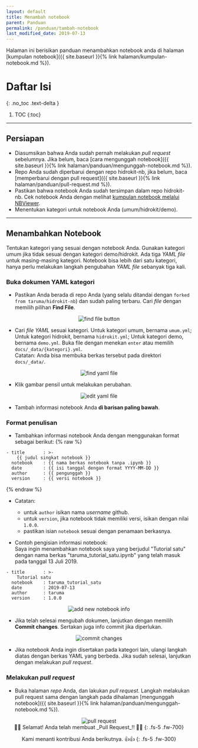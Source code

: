 ```yaml
---
layout: default
title: Menambah notebook
parent: Panduan
permalink: /panduan/tambah-notebook
last_modified_date: 2019-07-13
---
```


Halaman ini berisikan panduan menambahkan notebook anda di halaman [kumpulan notebook]({{ site.baseurl }}{% link halaman/kumpulan-notebook.md %}).

# Daftar Isi
{: .no_toc .text-delta }

1. TOC
{:toc}

---
## Persiapan

- Diasumsikan bahwa Anda sudah pernah melakukan _pull request_ sebelumnya. Jika belum, baca [cara mengunggah notebook]({{ site.baseurl }}{% link halaman/panduan/mengunggah-notebook.md %}).
- Repo Anda sudah diperbarui dengan repo hidrokit-nb, jika belum, baca [memperbarui dengan pull request]({{ site.baseurl }}{% link halaman/panduan/pull-request.md %}).
- Pastikan bahwa notebook Anda sudah tersimpan dalam repo hidrokit-nb. Cek notebook Anda dengan melihat [kumpulan notebook melalui NBViewer](https://nbviewer.jupyter.org/github/taruma/hidrokit-nb/tree/master/notebook/).
- Menentukan kategori untuk notebook Anda (umum/hidrokit/demo).

---
## Menambahkan Notebook

Tentukan kategori yang sesuai dengan notebook Anda. Gunakan kategori umum jika tidak sesuai dengan kategori demo/hidrokit. Ada tiga _YAML file_ untuk masing-masing kategori. Notebook bisa lebih dari satu kategori, hanya perlu melakukan langkah pengubahan _YAML file_ sebanyak tiga kali. 

### Buka dokumen YAML kategori

- Pastikan Anda berada di repo Anda (yang selalu ditandai dengan `forked from taruma/hidrokit-nb`) dan sudah paling terbaru. Cari _file_ dengan memilih pilihan **Find File**.

<div align="center">
    <img src="{{ site.baseurl }}/assets/images/panduan/tambah_00.png" alt="find file button"><br>
</div>

- Cari _file YAML_ sesuai kategori. Untuk kategori umum, bernama `umum.yml`; Untuk kategori hidrokit, bernama `hidrokit.yml`; Untuk kategori demo, bernama `demo.yml`. Buka file dengan menekan `enter` atau memilih `docs/_data/{kategori}.yml`.<br>Catatan: Anda bisa membuka berkas tersebut pada direktori `docs/_data/`.

<div align="center">
    <img src="{{ site.baseurl }}/assets/images/panduan/tambah_baru_00.png" alt="find yaml file"><br>
</div>

- Klik gambar pensil untuk melakukan perubahan.

<div align="center">
    <img src="{{ site.baseurl }}/assets/images/panduan/tambah_baru_01.png" alt="edit yaml file"><br>
</div>

- Tambah informasi notebook Anda **di barisan paling bawah**.

### Format penulisan

- Tambahkan informasi notebook Anda dengan menggunakan format sebagai berikut:
{% raw %}
```
- title       : >-
    {{ judul singkat notebook }}
  notebook    : {{ nama berkas notebook tanpa .ipynb }}
  date        : {{ isi tanggal dengan format YYYY-MM-DD }}
  author      : {{ pengunggah }}
  version     : {{ versi notebook }}
```
{% endraw %}

- Catatan: 
  - untuk `author` isikan nama _username_ github. 
  - untuk `version`, jika notebook tidak memiliki versi, isikan dengan nilai `1.0.0`.
  - pastikan isian `notebook` sesuai dengan penamaan berkasnya.

- Contoh pengisian informasi notebook: <br> Saya ingin menambahkan notebook saya yang berjudul "Tutorial satu" dengan nama berkas "taruma_tutorial_satu.ipynb" yang telah masuk pada tanggal 13 Juli 2019.

```
- title       : >-
    Tutorial satu
  notebook    : taruma_tutorial_satu
  date        : 2019-07-13
  author      : taruma
  version     : 1.0.0
```

<div align="center">
    <img src="{{ site.baseurl }}/assets/images/panduan/tambah_baru_02.png" alt="add new notebook info"><br>
</div>

- Jika telah selesai mengubah dokumen, lanjutkan dengan memilih **Commit changes**. Sertakan juga info commit jika diperlukan.

<div align="center">
    <img src="{{ site.baseurl }}/assets/images/panduan/tambah_baru_03.png" alt="commit changes"><br>
</div>

- Jika notebook Anda ingin disertakan pada kategori lain, ulangi langkah diatas dengan berkas YAML yang berbeda. Jika sudah selesai, lanjutkan dengan melakukan _pull request_. 

### Melakukan _pull request_

- Buka halaman _repo_ Anda, dan lakukan _pull request_. Langkah melakukan pull request sama dengan langkah pada dihalaman [mengunggah notebook]({{ site.baseurl }}{% link halaman/panduan/mengunggah-notebook.md %}).

<div align="center">
    <img src="{{ site.baseurl }}/assets/images/panduan/tambah_09.png" alt="pull request"><br>
</div>

<div align="center" markdown="1">
🎉🎊 Selamat! Anda telah membuat _Pull Request_!! 🎊🎉
{: .fs-5 .fw-700}

Kami menanti kontribusi Anda berikutnya. 👍👍 
{: .fs-5 .fw-300}
</div>

